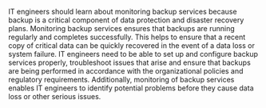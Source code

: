 IT engineers should learn about monitoring backup services because backup is a critical component of data protection and disaster recovery plans. Monitoring backup services ensures that backups are running regularly and completes successfully. This helps to ensure that a recent copy of critical data can be quickly recovered in the event of a data loss or system failure. IT engineers need to be able to set up and configure backup services properly, troubleshoot issues that arise and ensure that backups are being performed in accordance with the organizational policies and regulatory requirements. Additionally, monitoring of backup services enables IT engineers to identify potential problems before they cause data loss or other serious issues.
